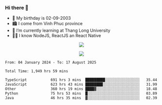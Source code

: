 ### Hi there 👋
- 🎂 My birthday is 02-09-2003
- 🏙️ I come from Vinh Phuc province
- 🌱 I’m currently learning at Thang Long University
- 🧑‍💻 I know NodeJS, ReactJS an React Native
<p align="center"><img src="https://github-readme-stats.vercel.app/api?username=tmquang0209&show_icons=true&theme=gradient"></p>
<p align="center"><img src="https://github-readme-stats.vercel.app/api/top-langs/?username=tmquang0209&hide=scss,css&langs_count=10"></p>
<!--START_SECTION:waka-->

```txt
From: 04 January 2024 - To: 17 August 2025

Total Time: 1,949 hrs 59 mins

TypeScript           691 hrs 3 mins  █████████░░░░░░░░░░░░░░░░   35.44 %
JavaScript           623 hrs 43 mins ████████░░░░░░░░░░░░░░░░░   31.99 %
Other                360 hrs 19 mins ████▓░░░░░░░░░░░░░░░░░░░░   18.48 %
Python               75 hrs 53 mins  █░░░░░░░░░░░░░░░░░░░░░░░░   03.89 %
Java                 46 hrs 35 mins  ▓░░░░░░░░░░░░░░░░░░░░░░░░   02.39 %
```

<!--END_SECTION:waka-->
